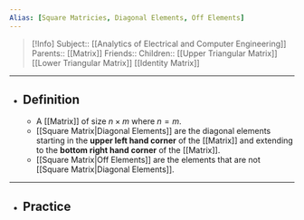 ```yaml
---
Alias: [Square Matricies, Diagonal Elements, Off Elements]
---
```

> [!Info]
> Subject:: [[Analytics of Electrical and Computer Engineering]]
> Parents:: [[Matrix]]
> Friends:: 
> Children:: [[Upper Triangular Matrix]] [[Lower Triangular Matrix]] [[Identity Matrix]]
---
- ## Definition
	- A [[Matrix]] of size $n\times m$ where $n=m$.
	- [[Square Matrix|Diagonal Elements]] are the diagonal elements starting in the **upper left hand corner** of the [[Matrix]] and extending to the **bottom right hand corner** of the [[Matrix]].
	- [[Square Matrix|Off Elements]] are the elements that are not [[Square Matrix|Diagonal Elements]].
---
- ## Practice